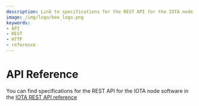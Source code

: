 ```yaml
---
description: Link to specifications for the REST API for the IOTA node software
image: /img/logo/bee_logo.png
keywords:
- API
- REST
- HTTP
- reference
---
```


# API Reference

You can find specifications for the REST API for the IOTA node software in the [IOTA REST API reference](https://editor.swagger.io/?url=https://raw.githubusercontent.com/rufsam/protocol-rfcs/master/text/0026-rest-api/rest-api.yaml)

